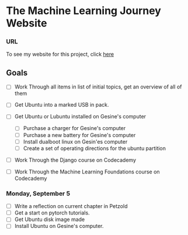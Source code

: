 # The Machine Learning Journey Website

### URL

To see my website for this project, click [here](https://cmaxreilly.github.io/the_machine_learning_journey.github.io/)

## Goals

- [ ] Work Through all items in list of initial topics, get an overview of all of them
- [ ] Get Ubuntu into a marked USB in pack.
- [ ] Get Ubuntu or Lubuntu installed on Gesine's computer
	- [ ] Purchase a charger for Gesine's computer
	- [ ] Purchase a new battery for Gesine's computer
	- [ ] Install dualboot linux on Gesin'es computer
	- [ ] Create a set of operating directions for the ubuntu partition
- [ ] Work Through the Django course on Codecademy
- [ ] Work Through the Machine Learning Foundations course on Codecademy


### Monday, September 5

- [ ] Write a reflection on current chapter in Petzold
- [ ] Get a start on pytorch tutorials. 
- [ ] Get Ubuntu disk image made
- [ ] Install Ubuntu on Gesine's computer.